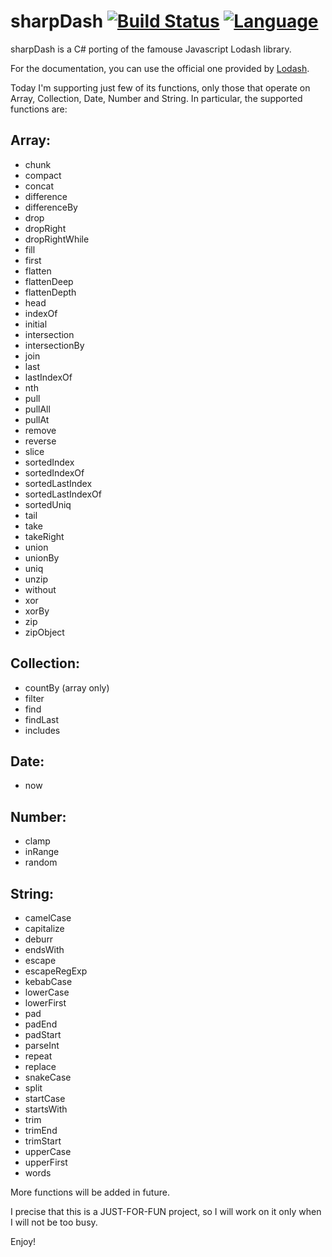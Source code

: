 # sharpDash [![Build Status](https://travis-ci.org/ilteoood/sharpDash.png)](https://travis-ci.org/ilteoood/sharpDash) [![Language](https://img.shields.io/badge/Language-C%23-blue.svg)](https://img.shields.io/badge/Language-C%23-blue.svg)
sharpDash is a C# porting of the famouse Javascript Lodash library.

For the documentation, you can use the official one provided by [Lodash](https://lodash.com/docs/4.17.2).

Today I'm supporting just few of its functions, only those that operate on Array, Collection, Date, Number and String. In particular, the supported functions are:

## Array:
- chunk
- compact
- concat
- difference
- differenceBy
- drop
- dropRight
- dropRightWhile
- fill
- first
- flatten
- flattenDeep
- flattenDepth
- head
- indexOf
- initial
- intersection
- intersectionBy
- join
- last
- lastIndexOf
- nth
- pull
- pullAll
- pullAt
- remove
- reverse
- slice
- sortedIndex
- sortedIndexOf
- sortedLastIndex
- sortedLastIndexOf
- sortedUniq
- tail
- take
- takeRight
- union
- unionBy
- uniq
- unzip
- without
- xor
- xorBy
- zip
- zipObject

## Collection:
- countBy (array only)
- filter
- find
- findLast
- includes

## Date:
- now

## Number:
- clamp
- inRange
- random

## String:
- camelCase
- capitalize
- deburr
- endsWith
- escape
- escapeRegExp
- kebabCase
- lowerCase
- lowerFirst
- pad
- padEnd
- padStart
- parseInt
- repeat
- replace
- snakeCase
- split
- startCase
- startsWith
- trim
- trimEnd
- trimStart
- upperCase
- upperFirst
- words


More functions will be added in future.

I precise that this is a JUST-FOR-FUN project, so I will work on it only when I will not be too busy.

Enjoy!